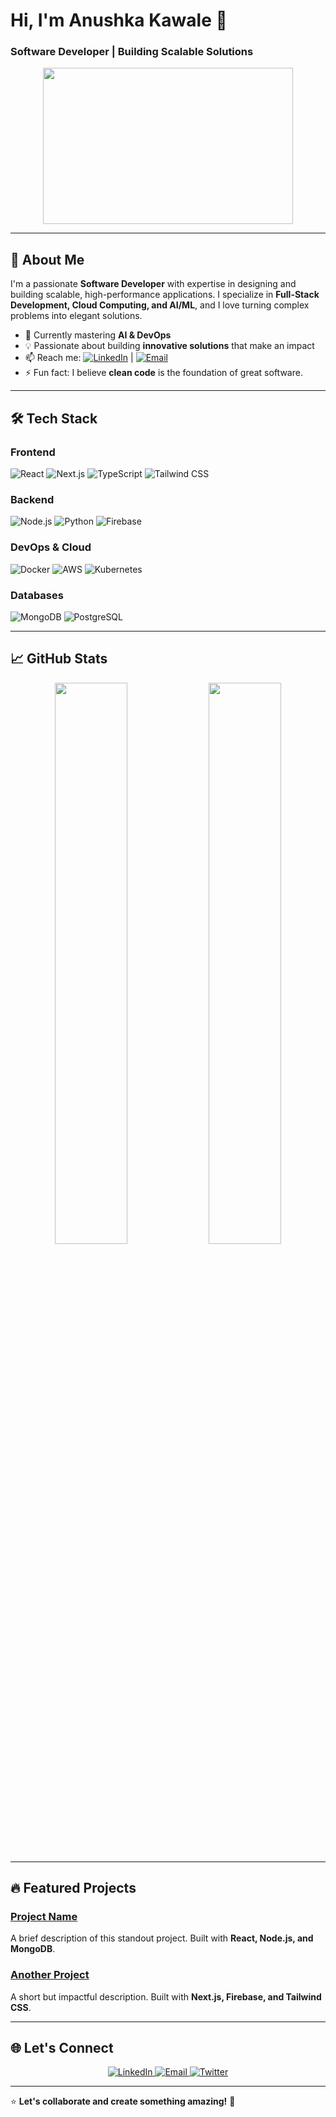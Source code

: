# Hi, I'm Anushka Kawale 👋

### **Software Developer | Building Scalable Solutions**

<p align="center">
  <img src="https://media.giphy.com/media/QTfX9Ejfra3ZmNxh6B/giphy.gif" width="400" height="250">
</p>

---

## 🚀 About Me

I'm a passionate **Software Developer** with expertise in designing and building scalable, high-performance applications. I specialize in **Full-Stack Development, Cloud Computing, and AI/ML**, and I love turning complex problems into elegant solutions.

- 🌱 Currently mastering **AI & DevOps**
- 💡 Passionate about building **innovative solutions** that make an impact
- 📫 Reach me: [![LinkedIn](https://img.shields.io/badge/LinkedIn-0077B5?style=flat&logo=linkedin&logoColor=white)](https://www.linkedin.com/in/anushkakawale/) | [![Email](https://img.shields.io/badge/Email-D14836?style=flat&logo=gmail&logoColor=white)](mailto:your-email@example.com)
- ⚡ Fun fact: I believe **clean code** is the foundation of great software.

---

## 🛠️ Tech Stack

### **Frontend**
![React](https://img.shields.io/badge/React-20232A?style=flat&logo=react&logoColor=61DAFB)
![Next.js](https://img.shields.io/badge/Next.js-000000?style=flat&logo=next.js&logoColor=white)
![TypeScript](https://img.shields.io/badge/TypeScript-007ACC?style=flat&logo=typescript&logoColor=white)
![Tailwind CSS](https://img.shields.io/badge/Tailwind_CSS-38B2AC?style=flat&logo=tailwind-css&logoColor=white)

### **Backend**
![Node.js](https://img.shields.io/badge/Node.js-339933?style=flat&logo=node.js&logoColor=white)
![Python](https://img.shields.io/badge/Python-3776AB?style=flat&logo=python&logoColor=white)
![Firebase](https://img.shields.io/badge/Firebase-FFCA28?style=flat&logo=firebase&logoColor=black)

### **DevOps & Cloud**
![Docker](https://img.shields.io/badge/Docker-2496ED?style=flat&logo=docker&logoColor=white)
![AWS](https://img.shields.io/badge/AWS-232F3E?style=flat&logo=amazon-aws&logoColor=white)
![Kubernetes](https://img.shields.io/badge/Kubernetes-326CE5?style=flat&logo=kubernetes&logoColor=white)

### **Databases**
![MongoDB](https://img.shields.io/badge/MongoDB-47A248?style=flat&logo=mongodb&logoColor=white)
![PostgreSQL](https://img.shields.io/badge/PostgreSQL-4169E1?style=flat&logo=postgresql&logoColor=white)

---

## 📈 GitHub Stats

<p align="center">
  <img src="https://github-readme-stats.vercel.app/api?username=anushkakawale&show_icons=true&theme=github_dark" width="48%" />
  <img src="https://github-readme-streak-stats.herokuapp.com/?user=anushkakawale&theme=github_dark" width="48%" />
</p>

---

## 🔥 Featured Projects

### **[Project Name](https://github.com/anushkakawale/project-repo)**
A brief description of this standout project. Built with **React, Node.js, and MongoDB**.

### **[Another Project](https://github.com/anushkakawale/another-repo)**
A short but impactful description. Built with **Next.js, Firebase, and Tailwind CSS**.

---

## 🌐 Let's Connect

<p align="center">
  <a href="https://www.linkedin.com/in/anushkakawale/" target="_blank">
    <img src="https://img.shields.io/badge/LinkedIn-0077B5?style=for-the-badge&logo=linkedin&logoColor=white" alt="LinkedIn" />
  </a>
  <a href="mailto:your-email@example.com" target="_blank">
    <img src="https://img.shields.io/badge/Email-D14836?style=for-the-badge&logo=gmail&logoColor=white" alt="Email" />
  </a>
  <a href="https://twitter.com/yourhandle" target="_blank">
    <img src="https://img.shields.io/badge/Twitter-1DA1F2?style=for-the-badge&logo=twitter&logoColor=white" alt="Twitter" />
  </a>
</p>

---

⭐️ **Let's collaborate and create something amazing!** 🚀
